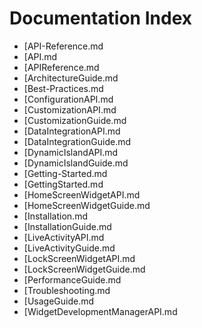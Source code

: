# Documentation Index

- [API-Reference.md
- [API.md
- [APIReference.md
- [ArchitectureGuide.md
- [Best-Practices.md
- [ConfigurationAPI.md
- [CustomizationAPI.md
- [CustomizationGuide.md
- [DataIntegrationAPI.md
- [DataIntegrationGuide.md
- [DynamicIslandAPI.md
- [DynamicIslandGuide.md
- [Getting-Started.md
- [GettingStarted.md
- [HomeScreenWidgetAPI.md
- [HomeScreenWidgetGuide.md
- [Installation.md
- [InstallationGuide.md
- [LiveActivityAPI.md
- [LiveActivityGuide.md
- [LockScreenWidgetAPI.md
- [LockScreenWidgetGuide.md
- [PerformanceGuide.md
- [Troubleshooting.md
- [UsageGuide.md
- [WidgetDevelopmentManagerAPI.md
